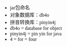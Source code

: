 <font face="SimSun" size=3>


- jar包命名
- 对象数据库：db4o
- 拼音转换库：pinyin4j
- db4o = database for object
- pinyin4j = pin yin for java
- 4 = for = four


</font>
